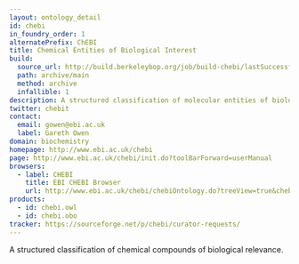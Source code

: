 ```yaml
---
layout: ontology_detail
id: chebi
in_foundry_order: 1
alternatePrefix: ChEBI
title: Chemical Entities of Biological Interest
build:
  source_url: http://build.berkeleybop.org/job/build-chebi/lastSuccessfulBuild/artifact/*zip*/archive.zip
  path: archive/main
  method: archive
  infallible: 1
description: A structured classification of molecular entities of biological interest focusing on 'small' chemical compounds.
twitter: chebit
contact:
  email: gowen@ebi.ac.uk
  label: Gareth Owen
domain: biochemistry
homepage: http://www.ebi.ac.uk/chebi
page: http://www.ebi.ac.uk/chebi/init.do?toolBarForward=userManual
browsers:
  - label: CHEBI
    title: EBI CHEBI Browser
    url: http://www.ebi.ac.uk/chebi/chebiOntology.do?treeView=true&chebiId=CHEBI:24431#graphView
products:
  - id: chebi.owl
  - id: chebi.obo
tracker: https://sourceforge.net/p/chebi/curator-requests/
---
```


A structured classification of chemical compounds of biological relevance.
